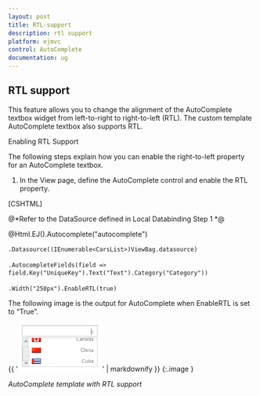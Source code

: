 ```yaml
---
layout: post
title: RTL-support
description: rtl support
platform: ejmvc
control: AutoComplete
documentation: ug
---
```


## RTL support

This feature allows you to change the alignment of the AutoComplete textbox widget from left-to-right to right-to-left (RTL). The custom template AutoComplete textbox also supports RTL. 

Enabling RTL Support

The following steps explain how you can enable the right-to-left property for an AutoComplete textbox.



1. In the View page, define the AutoComplete control and enable the RTL property.



[CSHTML]



@*Refer to the DataSource defined in Local Databinding Step 1 *@

@Html.EJ().Autocomplete("autocomplete")

    .Datasource((IEnumerable<CarsList>)ViewBag.datasource)

    .AutocompleteFields(field => field.Key("UniqueKey").Text("Text").Category("Category"))

    .Width("250px").EnableRTL(true)







The following image is the output for AutoComplete when EnableRTL is set to “True”.



{{ '![](RTL-support_images/RTL-support_img1.png)' | markdownify }}
{:.image }


_AutoComplete template with RTL support_

